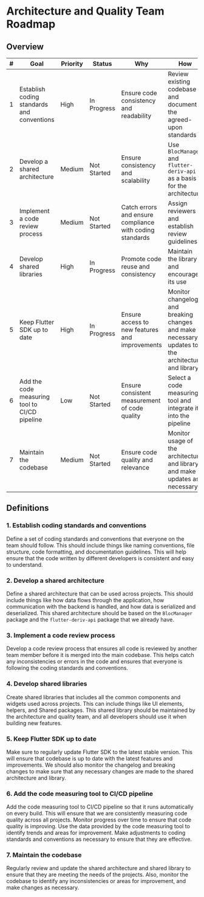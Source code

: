 # Architecture and Quality Team Roadmap

## Overview

| # | Goal | Priority | Status | Why | How |
| --- | --- | --- | --- | --- | --- |
| 1 | Establish coding standards and conventions | High | In Progress | Ensure code consistency and readability | Review existing codebase and document the agreed-upon standards |
| 2 | Develop a shared architecture | Medium | Not Started | Ensure consistency and scalability | Use `BlocManager` and `flutter-deriv-api` as a basis for the architecture |
| 3 | Implement a code review process | Medium | Not Started | Catch errors and ensure compliance with coding standards | Assign reviewers and establish review guidelines |
| 4 | Develop shared libraries | High | In Progress | Promote code reuse and consistency | Maintain the library and encourage its use |
| 5 | Keep Flutter SDK up to date | High | In Progress | Ensure access to new features and improvements | Monitor changelog and breaking changes and make necessary updates to the architecture and library |
| 6 | Add the code measuring tool to CI/CD pipeline | Low | Not Started | Ensure consistent measurement of code quality | Select a code measuring tool and integrate it into the pipeline |
| 7 | Maintain the codebase | Medium | Not Started | Ensure code quality and relevance | Monitor usage of the architecture and library and make updates as necessary |

## Definitions

### 1. Establish coding standards and conventions

Define a set of coding standards and conventions that everyone on the team should follow. This should include things like naming conventions, file structure, code formatting, and documentation guidelines. This will help ensure that the code written by different developers is consistent and easy to understand.

### 2. Develop a shared architecture

Define a shared architecture that can be used across projects. This should include things like how data flows through the application, how communication with the backend is handled, and how data is serialized and deserialized. This shared architecture should be based on the `BlocManager` package and the `flutter-deriv-api` package that we already have.

### 3. Implement a code review process

Develop a code review process that ensures all code is reviewed by another team member before it is merged into the main codebase. This helps catch any inconsistencies or errors in the code and ensures that everyone is following the coding standards and conventions.

### 4. Develop shared libraries

Create shared libraries that includes all the common components and widgets used across projects. This can include things like UI elements, helpers, and Shared packages. This shared library should be maintained by the architecture and quality team, and all developers should use it when building new features.

### 5. Keep Flutter SDK up to date

Make sure to regularly update Flutter SDK to the latest stable version. This will ensure that codebase is up to date with the latest features and improvements. We should also monitor the changelog and breaking changes to make sure that any necessary changes are made to the shared architecture and library.

### 6. Add the code measuring tool to CI/CD pipeline

Add the code measuring tool to CI/CD pipeline so that it runs automatically on every build. This will ensure that we are consistently measuring code quality across all projects. Monitor progress over time to ensure that code quality is improving. Use the data provided by the code measuring tool to identify trends and areas for improvement. Make adjustments to coding standards and conventions as necessary to ensure that they are effective.

### 7. Maintain the codebase

Regularly review and update the shared architecture and shared library to ensure that they are meeting the needs of the projects. Also, monitor the codebase to identify any inconsistencies or areas for improvement, and make changes as necessary.
